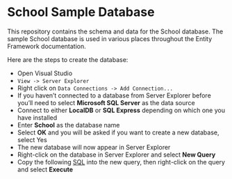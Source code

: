 # School Sample Database

This repository contains the schema and data for the School database. The sample School database is used in various places throughout the Entity Framework documentation.

Here are the steps to create the database:

* Open Visual Studio
* ```View -> Server Explorer```
* Right click on ```Data Connections -> Add Connection...```
* If you haven’t connected to a database from Server Explorer before you’ll need to select **Microsoft SQL Server** as the data source
* Connect to either **LocalDB** or **SQL Express** depending on which one you have installed
* Enter **School** as the database name
* Select **OK** and you will be asked if you want to create a new database, select Yes
* The new database will now appear in Server Explorer
* Right-click on the database in Server Explorer and select **New Query**
* Copy the following [SQL](./school.sql) into the new query, then right-click on the query and select **Execute**
